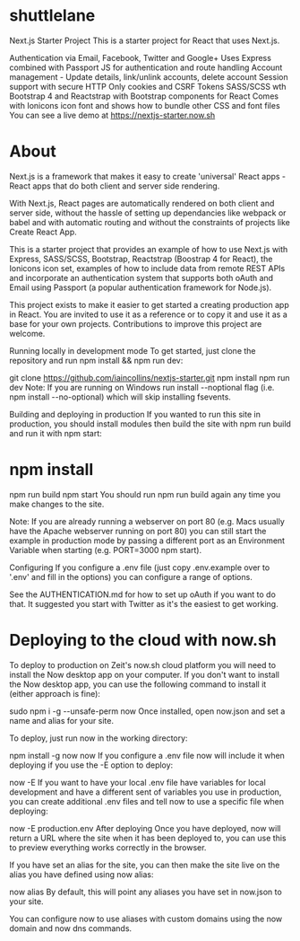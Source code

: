 # shuttlelane
Next.js Starter Project
This is a starter project for React that uses Next.js.

Authentication via Email, Facebook, Twitter and Google+
Uses Express combined with Passport JS for authentication and route handling
Account management - Update details, link/unlink accounts, delete account
Session support with secure HTTP Only cookies and CSRF Tokens
SASS/SCSS wth Bootstrap 4 and Reactstrap with Bootstrap components for React
Comes with Ionicons icon font and shows how to bundle other CSS and font files
You can see a live demo at https://nextjs-starter.now.sh

<h1>About</h1>
Next.js is a framework that makes it easy to create 'universal' React apps - React apps that do both client and server side rendering.

With Next.js, React pages are automatically rendered on both client and server side, without the hassle of setting up dependancies like webpack or babel and with automatic routing and without the constraints of projects like Create React App.

This is a starter project that provides an example of how to use Next.js with Express, SASS/SCSS, Bootstrap, Reactstrap (Boostrap 4 for React), the Ionicons icon set, examples of how to include data from remote REST APIs and incorporate an authentication system that supports both oAuth and Email using Passport (a popular authentication framework for Node.js).

This project exists to make it easier to get started a creating production app in React. You are invited to use it as a reference or to copy it and use it as a base for your own projects. Contributions to improve this project are welcome.

Running locally in development mode
To get started, just clone the repository and run npm install && npm run dev:

git clone https://github.com/iaincollins/nextjs-starter.git
npm install
npm run dev
Note: If you are running on Windows run install --noptional flag (i.e. npm install --no-optional) which will skip installing fsevents.

Building and deploying in production
If you wanted to run this site in production, you should install modules then build the site with npm run build and run it with npm start:

<h1>npm install</h1>
npm run build
npm start
You should run npm run build again any time you make changes to the site.

Note: If you are already running a webserver on port 80 (e.g. Macs usually have the Apache webserver running on port 80) you can still start the example in production mode by passing a different port as an Environment Variable when starting (e.g. PORT=3000 npm start).

Configuring
If you configure a .env file (just copy .env.example over to '.env' and fill in the options) you can configure a range of options.

See the AUTHENTICATION.md for how to set up oAuth if you want to do that. It suggested you start with Twitter as it's the easiest to get working.
<h1>Deploying to the cloud with now.sh</h1>

To deploy to production on Zeit's now.sh cloud platform you will need to install the Now desktop app on your computer. If you don't want to install the Now desktop app, you can use the following command to install it (either approach is fine):

sudo npm i -g --unsafe-perm now
Once installed, open now.json and set a name and alias for your site.

To deploy, just run now in the working directory:

npm install -g now
now
If you configure a .env file now will include it when deploying if you use the -E option to deploy:

now -E
If you want to have your local .env file have variables for local development and have a different sent of variables you use in production, you can create additional .env files and tell now to use a specific file when deploying:

now -E production.env
After deploying
Once you have deployed, now will return a URL where the site when it has been deployed to, you can use this to preview everything works correctly in the browser.

If you have set an alias for the site, you can then make the site live on the alias you have defined using now alias:

now alias
By default, this will point any aliases you have set in now.json to your site.

You can configure now to use aliases with custom domains using the now domain and now dns commands.

